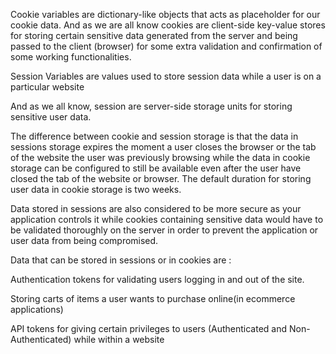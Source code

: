 Cookie variables are  dictionary-like objects that acts as placeholder for our cookie data.
And as we are all know cookies are client-side key-value stores for storing certain sensitive data generated from the server and being passed to the client (browser) for some extra validation and confirmation of some working functionalities.


Session Variables are values used to store session data while a user is on a particular website

And as we all know, session are server-side storage units for storing sensitive user data.


The difference between cookie and session storage is that the data in sessions storage expires the moment a user closes the browser or the tab of 
the website the user was previously browsing while the data in cookie storage can be configured to still be available even after the user have closed the tab of 
the website or browser. The default duration for storing user data in cookie storage is two weeks.

Data stored in sessions are also considered to be more secure as your application controls it while cookies containing sensitive data would have to be validated 
thoroughly on the server in order to prevent the application or user data from being compromised.


Data that can be stored in sessions or in cookies are :

Authentication tokens for validating users logging in and out of the site.

Storing carts of items a user wants to purchase online(in ecommerce applications)


API tokens for giving certain privileges to users (Authenticated and Non-Authenticated) while within a website
